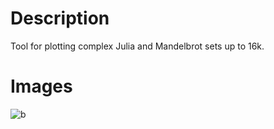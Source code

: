 # Description
Tool for plotting complex Julia and Mandelbrot sets up to 16k.

# Images
![b](https://user-images.githubusercontent.com/98648560/151867397-1119a1cd-3285-433f-b3eb-f29d4c67a59d.png)
